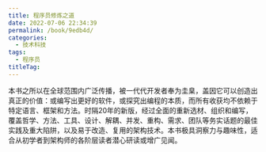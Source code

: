 ```yaml
---
title: 程序员修炼之道
date: 2022-07-06 22:34:39
permalink: /book/9edb4d/
categories:
  - 技术科技
tags:
  - 程序员
titleTag: 
---
```


本书之所以在全球范围内广泛传播，被一代代开发者奉为圭臬，盖因它可以创造出真正的价值：或编写出更好的软件，或探究出编程的本质，而所有收获均不依赖于特定语言、框架和方法。时隔20年的新版，经过全面的重新选材、组织和编写，覆盖哲学、方法、工具、设计、解耦、并发、重构、需求、团队等务实话题的最佳实践及重大陷阱，以及易于改造、复用的架构技术。本书极具洞察力与趣味性，适合从初学者到架构师的各阶层读者潜心研读或增广见闻。

<!-- more -->

<BookShelf
album="https://cdn.staticaly.com/gh/jonsam-ng/image-hosting@master/oxygen-space/image.3sxf409tt3s0.webp"
:pages="355"
link="https://www.aliyundrive.com/s/KLVHzthQXPP"
douban="https://book.douban.com/subject/35006892/"
author="[美] David Thomas / [美] Andrew Hunt"
publisher="电子工业出版社"
intro="本书之所以在全球范围内广泛传播，被一代代开发者奉为圭臬，盖因它可以创造出真正的价值：或编写出更好的软件，或探究出编程的本质，而所有收获均不依赖于特定语言、框架和方法。时隔20年的新版，经过全面的重新选材、组织和编写，覆盖哲学、方法、工具、设计、解耦、并发、重构、需求、团队等务实话题的最佳实践及重大陷阱，以及易于改造、复用的架构技术。"
lang="中文"
/>
